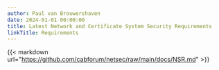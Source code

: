 ```yaml
---
author: Paul van Brouwershaven
date: 2024-01-01 00:00:00
title: Latest Network and Certificate System Security Requirements
linkTitle: Requirements
---
```


{{< markdown url="https://github.com/cabforum/netsec/raw/main/docs/NSR.md" >}}